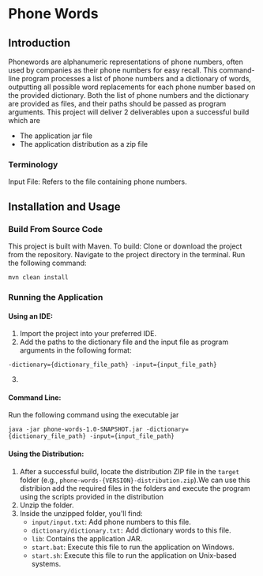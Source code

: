 # Phone Words
## Introduction
Phonewords are alphanumeric representations of phone numbers, often used by companies as their phone numbers for easy recall. This command-line program processes a list of phone numbers and a dictionary of words, outputting all possible word replacements for each phone number based on the provided dictionary.
Both the list of phone numbers and the dictionary are provided as files, and their paths should be passed as program arguments.
This project will deliver 2 deliverables upon  a successful build which are
* The application jar file
* The application distribution as a zip file


### Terminology
Input File: Refers to the file containing phone numbers.

## Installation and Usage

### Build From Source Code
This project is built with Maven. To build:
Clone or download the project from the repository.
Navigate to the project directory in the terminal.
Run the following command:

```
mvn clean install
```

### Running the Application

#### Using an IDE:
1. Import the project into your preferred IDE.
2. Add the paths to the dictionary file and the input file as program arguments in the following format:
```
-dictionary={dictionary_file_path} -input={input_file_path}
```
3. 

#### Command Line:
Run the following command using the executable jar 

```
java -jar phone-words-1.0-SNAPSHOT.jar -dictionary={dictionary_file_path} -input={input_file_path}
```

#### Using the Distribution:
1. After a successful build, locate the distribution ZIP file in the `target` folder (e.g., `phone-words-{VERSION}-distribution.zip`).We can use this distribion add the required files in the folders and execute the program using the scripts provided in the distribution
2. Unzip the folder.
3. Inside the unzipped folder, you'll find:
   - `input/input.txt`: Add phone numbers to this file.
   - `dictionary/dictionary.txt:`  Add dictionary words to this file.
   - `lib`: Contains the application JAR.
   - `start.bat`: Execute this file to run the application on Windows.
   - `start.sh`: Execute this file to run the application on Unix-based systems.

